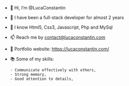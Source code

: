 - 👋 Hi, I’m @LucaConstantin
- 📖 I have been a full-stack developer for almost 2 years
- 🌱 I know Html5, Css3, Javascript, Php and MySql
- 📫 Reach me by contact@lucaconstantin.com
- 💼 Portfolio website: https://lucaconstantin.com/
- 📚 Some of my skills:

      - Communicate effectively with others,
      - Strong memory,
      - Good attention to details,

